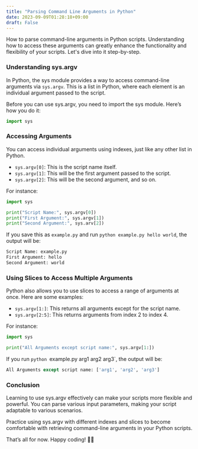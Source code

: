 ```yaml
---
title: "Parsing Command Line Arguments in Python"
date: 2023-09-09T01:28:18+09:00
draft: False
---
```

How to parse command-line arguments in Python scripts. 
Understanding how to access these arguments can greatly enhance the functionality and flexibility of your scripts. 
Let's dive into it step-by-step.

### Understanding sys.argv
In Python, the sys module provides a way to access command-line arguments via `sys.argv`. This is a list in Python, where each element is an individual argument passed to the script.

Before you can use sys.argv, you need to import the sys module. Here’s how you do it:

```python
import sys
```

### Accessing Arguments
You can access individual arguments using indexes, just like any other list in Python.
* `sys.argv[0]`: This is the script name itself.
* `sys.argv[1]`: This will be the first argument passed to the script.
* `sys.argv[2]`: This will be the second argument, and so on.

For instance:
```python
import sys

print("Script Name:", sys.argv[0])
print("First Argument:", sys.argv[1])
print("Second Argument:", sys.arv[2])
```
If you save this as `example.py` and run `python example.py hello world`, the output will be:

```python
Script Name: example.py
First Argument: hello
Second Argument: world
```

### Using Slices to Access Multiple Arguments

Python also allows you to use slices to access a range of arguments at once. Here are some examples:

* `sys.argv[1:]`: This returns all arguments except for the script name.
* `sys.argv[2:5]`: This returns arguments from index 2 to index 4.

For instance:
```python
import sys

print("All Arguments except script name:", sys.argv[1:])
```

If you run `python `example.py arg1 arg2 arg3`, the output will be:

```python
All Arguments except script name: ['arg1', 'arg2', 'arg3']
```

### Conclusion

Learning to use sys.argv effectively can make your scripts more flexible and powerful. You can parse various input parameters, making your script adaptable to various scenarios.

Practice using sys.argv with different indexes and slices to become comfortable with retrieving command-line arguments in your Python scripts.

That’s all for now. Happy coding! 👨‍💻
